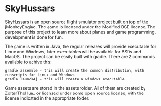 # SkyHussars

SkyHussars is an open source flight simulator project built on top of the jMonkeyEngine. The game is licensed under the Modified BSD license.
The purpose of this project to learn more about planes and game programming, development is done for fun. 

The game is written in Java, the regular releases will provide executable for Linux and Windows, later executables will be available for BSDs and MacOS. 
The project can be easily built with gradle. There are 2 commands available to achive this:
```
gradle assemble - this will create the common distribution, with runscripts for Linux and Windows
gradle launch4j - this will create a windows executable
```
Game assets are stored in the assets folder. All of them are created by ZoltanTheHun_ or licensed under some open source license, with the license indicated in the appropriate folder.



